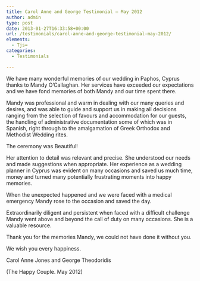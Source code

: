```yaml
---
title: Carol Anne and George Testimonial – May 2012
author: admin
type: post
date: 2013-01-27T16:33:58+00:00
url: /testimonials/carol-anne-and-george-testimonial-may-2012/
elements:
  - Tjs=
categories:
  - Testimonials

---
```

We have many wonderful memories of our wedding in Paphos, Cyprus thanks to Mandy O&#8217;Callaghan. Her services have exceeded our expectations and we have fond memories of both Mandy and our time spent there.

Mandy was professional and warm in dealing with our many queries and desires, and was able to guide and support us in making all decisions ranging from the selection of favours and accommodation for our guests, the handling of administrative documentation some of which was in Spanish, right through to the amalgamation of Greek Orthodox and Methodist Wedding rites.

The ceremony was Beautiful!

Her attention to detail was relevant and precise. She understood our needs and made suggestions when appropriate. Her experience as a wedding planner in Cyprus was evident on many occasions and saved us much time, money and turned many potentially frustrating moments into happy memories.

When the unexpected happened and we were faced with a medical emergency Mandy rose to the occasion and saved the day.

Extraordinarily diligent and persistent when faced with a difficult challenge Mandy went above and beyond the call of duty on many occasions. She is a valuable resource.

Thank you for the memories Mandy, we could not have done it without you.

We wish you every happiness.

Carol Anne Jones and George Theodoridis
  
(The Happy Couple. May 2012)